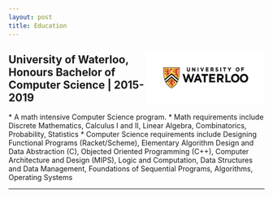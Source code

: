 ```yaml
---
layout: post
title: Education
---
```

<p style="float: right;"><img src="../public/waterloo.png" height="100px" width="232px"></p>
<h2>University of Waterloo, Honours Bachelor of Computer Science | 2015-2019</h2>
* A math intensive Computer Science program.
* Math requirements include Discrete Mathematics, Calculus I and II, Linear Algebra, Combinatorics, Probability, Statistics
* Computer Science requirements include Designing Functional Programs (Racket/Scheme), Elementary Algorithm Design and Data Abstraction (C), Objected Oriented Programming (C++), Computer Architecture and Design (MIPS), Logic and Computation, Data Structures and Data Management, Foundations of Sequential Programs, Algorithms, Operating Systems
<hr style="clear:both;">
